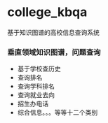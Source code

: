 # college_kbqa
基于知识图谱的高校信息查询系统
### 垂直领域知识图谱，问题查询
* 基于学校查历史
* 查询排名
* 查询学科排名
* 查询就业去向
* 招生办电话
* 综合信息。。。等等十二个类别
